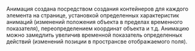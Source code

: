 Анимация создана посредством создания контейнеров для каждого элемента на странице, установкой определенных характеристик анимаций (изменений положения объекта в пределах временного показателя), переопределением  координат объекта  и т.д.
Анимацию можно замедлить увеличив временной показатель определенных действий (изменений позиции в пространсве отображаемого поля).

